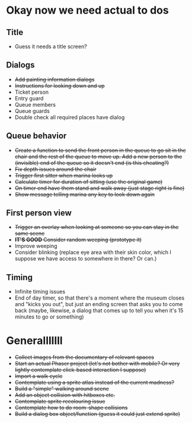# Okay now we need actual to dos

## Title
- Guess it needs a title screen?

## Dialogs
- ~~Add painting information dialogs~~
- ~~Instructions for looking down and up~~
- Ticket person
- Entry guard
- Queue members
- Queue guards
- Double check all required places have dialog

## Queue behavior
- ~~Create a function to send the front person in the queue to go sit in the chair and the rest of the queue to move up. Add a new person to the (invisible) end of the queue so it doesn't end (is this cheating?)~~
- ~~Fix depth issues around the chair~~
- ~~Trigger first sitter when marina looks up~~
- ~~Calculate timer for duration of sitting (use the original game)~~
- ~~On timer end have them stand and walk away (just stage right is fine)~~
- ~~Show message telling marina any key to look down again~~

## First person view
- ~~Trigger an overlay when looking at someone so you can stay in the same scene~~
- ~~__IT'S GOOD__ Consider random weeping (prototype it)~~
- Improve weeping
- Consider blinking (replace eye area with their skin color, which I suppose we have access to somewhere in there? Or can.)

## Timing
- Infinite timing issues
- End of day timer, so that there's a moment where the museum closes and "kicks you out", but just an ending screen that asks you to come back (maybe, likewise, a dialog that comes up to tell you when it's 15 minutes to go or something)


# Generalllllll

- ~~Collect images from the documentary of relevant spaces~~
- ~~Start an actual Phaser project (let's not bother with mobile? Or very lightly contemplate click-based interaction I suppose)~~
- ~~Import a walk cycle~~
- ~~Contemplate using a sprite atlas instead of the current madness?~~
- ~~Build a "simple" walking around scene~~
- ~~Add an object collision with hitboxes etc.~~
- ~~Contemplate sprite recolouring issue~~
- ~~Contemplate how to do room-shape collisions~~
- ~~Build a dialog box object/function (guess it could just extend sprite)~~
